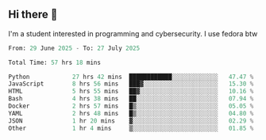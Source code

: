 ## Hi there 👋

I'm a student interested in programming and cybersecurity. I use fedora btw
<!--START_SECTION:waka-->

```python
From: 29 June 2025 - To: 27 July 2025

Total Time: 57 hrs 18 mins

Python            27 hrs 42 mins  ████████████░░░░░░░░░░░░░   47.47 %
JavaScript        8 hrs 56 mins   ███▓░░░░░░░░░░░░░░░░░░░░░   15.30 %
HTML              5 hrs 55 mins   ██▓░░░░░░░░░░░░░░░░░░░░░░   10.16 %
Bash              4 hrs 38 mins   ██░░░░░░░░░░░░░░░░░░░░░░░   07.94 %
Docker            2 hrs 57 mins   █▒░░░░░░░░░░░░░░░░░░░░░░░   05.05 %
YAML              2 hrs 48 mins   █▒░░░░░░░░░░░░░░░░░░░░░░░   04.80 %
JSON              1 hr 20 mins    ▓░░░░░░░░░░░░░░░░░░░░░░░░   02.29 %
Other             1 hr 4 mins     ▒░░░░░░░░░░░░░░░░░░░░░░░░   01.85 %
```

<!--END_SECTION:waka-->

